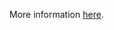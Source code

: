 More information [here](https://docs.paloaltonetworks.com/content/techdocs/en_US/prisma/prisma-cloud/prisma-cloud-code-security-policy-reference/azure-policies/azure-general-policies/ensure-that-va-setting-send-scan-reports-to-is-configured-for-a-sql-server.html).
